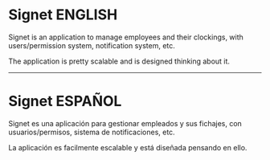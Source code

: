 # Signet ENGLISH

Signet is an application to manage employees and their clockings, with users/permission system, notification system, etc.

The application is pretty scalable and is designed thinking about it.

------------------------------------------------------------------------------------------------------------
# Signet ESPAÑOL

Signet es una aplicación para gestionar empleados y sus fichajes, con usuarios/permisos, sistema de notificaciones, etc.

La aplicación es facilmente escalable y está diseñada pensando en ello.

